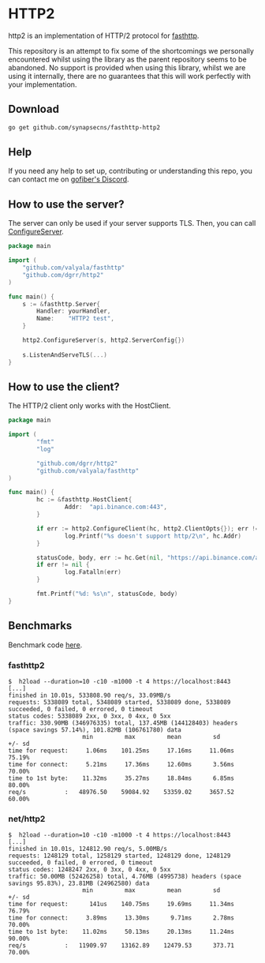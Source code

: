 # HTTP2
http2 is an implementation of HTTP/2 protocol for [fasthttp](https://github.com/valyala/fasthttp).

This repository is an attempt to fix some of the shortcomings we personally encountered whilst using the library as the parent repository seems to be abandoned.
No support is provided when using this library, whilst we are using it internally, there are no guarantees that this will work perfectly with your implementation.

## Download

```bash
go get github.com/synapsecns/fasthttp-http2
```

## Help

If you need any help to set up, contributing or understanding this repo, you can contact me on [gofiber's Discord](https://gofiber.io/discord).

## How to use the server?

The server can only be used if your server supports TLS.
Then, you can call [ConfigureServer](https://pkg.go.dev/github.com/dgrr/http2#ConfigureServer).

```go
package main

import (
	"github.com/valyala/fasthttp"
	"github.com/dgrr/http2"
)

func main() {
    s := &fasthttp.Server{
        Handler: yourHandler,
        Name:    "HTTP2 test",
    }

    http2.ConfigureServer(s, http2.ServerConfig{})
    
    s.ListenAndServeTLS(...)
}
```

## How to use the client?

The HTTP/2 client only works with the HostClient.

```go
package main

import (
        "fmt"
        "log"

        "github.com/dgrr/http2"
        "github.com/valyala/fasthttp"
)

func main() {
        hc := &fasthttp.HostClient{
                Addr:  "api.binance.com:443",
        }

        if err := http2.ConfigureClient(hc, http2.ClientOpts{}); err != nil {
                log.Printf("%s doesn't support http/2\n", hc.Addr)
        }

        statusCode, body, err := hc.Get(nil, "https://api.binance.com/api/v3/time")
        if err != nil {
                log.Fatalln(err)
        }

        fmt.Printf("%d: %s\n", statusCode, body)
}
```

## Benchmarks

Benchmark code [here](https://github.com/dgrr/http2/tree/master/benchmark).

### fasthttp2
```
$  h2load --duration=10 -c10 -m1000 -t 4 https://localhost:8443
[...]
finished in 10.01s, 533808.90 req/s, 33.09MB/s
requests: 5338089 total, 5348089 started, 5338089 done, 5338089 succeeded, 0 failed, 0 errored, 0 timeout
status codes: 5338089 2xx, 0 3xx, 0 4xx, 0 5xx
traffic: 330.90MB (346976335) total, 137.45MB (144128403) headers (space savings 57.14%), 101.82MB (106761780) data
                     min         max         mean         sd        +/- sd
time for request:     1.06ms    101.25ms     17.16ms     11.06ms    75.19%
time for connect:     5.21ms     17.36ms     12.60ms      3.56ms    70.00%
time to 1st byte:    11.32ms     35.27ms     18.84ms      6.85ms    80.00%
req/s           :   48976.50    59084.92    53359.02     3657.52    60.00%
```

### net/http2
```
$  h2load --duration=10 -c10 -m1000 -t 4 https://localhost:8443
[...]
finished in 10.01s, 124812.90 req/s, 5.00MB/s
requests: 1248129 total, 1258129 started, 1248129 done, 1248129 succeeded, 0 failed, 0 errored, 0 timeout
status codes: 1248247 2xx, 0 3xx, 0 4xx, 0 5xx
traffic: 50.00MB (52426258) total, 4.76MB (4995738) headers (space savings 95.83%), 23.81MB (24962580) data
                     min         max         mean         sd        +/- sd
time for request:      141us    140.75ms     19.69ms     11.34ms    76.79%
time for connect:     3.89ms     13.30ms      9.71ms      2.78ms    70.00%
time to 1st byte:    11.02ms     50.13ms     20.13ms     11.24ms    90.00%
req/s           :   11909.97    13162.89    12479.53      373.71    70.00%
```
